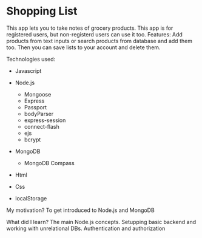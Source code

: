 # Shopping List

This app lets you to take notes of grocery products. This app is for
registered users, but non-registerd users can use it too. 
Features: Add products from text inputs or search
products from database and add them too. 
Then you can save lists to your account and delete them.

Technologies used:
- Javascript 
 
- Node.js
  - Mongoose
  - Express
  - Passport
  - bodyParser
  - express-session
  - connect-flash
  - ejs 
  - bcrypt
  
- MongoDB
  - MongoDB Compass
  
- Html
- Css
- localStorage

My motivation?
  To get introduced to Node.js and MongoDB
  
What did I learn?
  The main Node.js concepts. Setupping basic backend and 
  working with unrelational DBs. Authentication and authorization  
